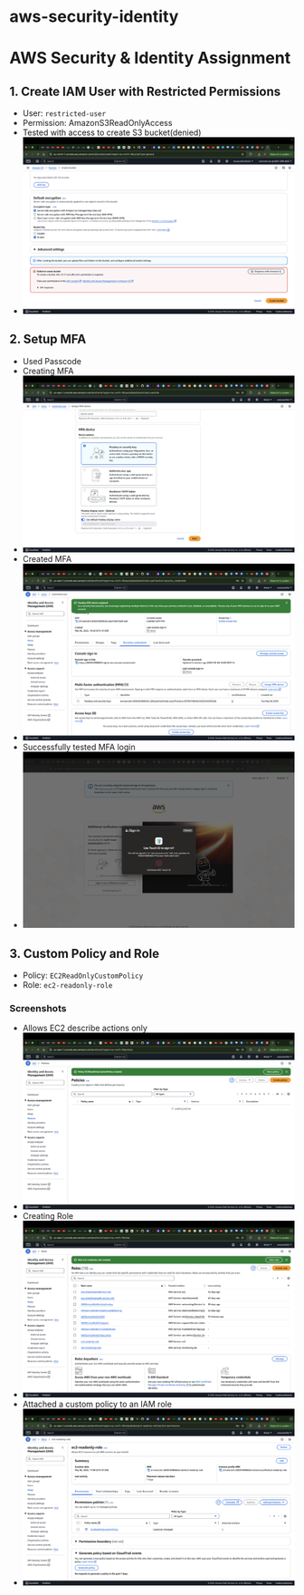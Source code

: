 # aws-security-identity
# AWS Security & Identity Assignment

## 1. Create IAM User with Restricted Permissions
- User: `restricted-user`
- Permission: AmazonS3ReadOnlyAccess
- Tested with access to create S3 bucket(denied)
- ![S3 Access Screenshot](./IMAGES/Permissiondenied.png)
  
## 2. Setup MFA
- Used Passcode
- Creating MFA
- ![MFA Screenshot](./IMAGES/MFA1.png)
- Created MFA
- ![MFA Screenshot](./IMAGES/MFA2.png)
- Successfully tested MFA login
- ![MFA Screenshot](./IMAGES/MFA3.png)

## 3. Custom Policy and Role
- Policy: `EC2ReadOnlyCustomPolicy`
- Role: `ec2-readonly-role`
  
### Screenshots
- Allows EC2 describe actions only
- ![Policy Screenshot](./IMAGES/Policycreated.png)
- Creating Role
- ![Role Screenshot](./IMAGES/Role1.png)
- Attached a custom policy to an IAM role
- ![Role Screenshot](./IMAGES/Role2.png)

